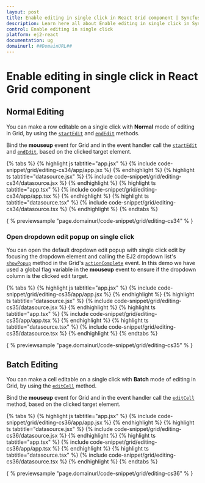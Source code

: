 ```yaml
---
layout: post
title: Enable editing in single click in React Grid component | Syncfusion
description: Learn here all about Enable editing in single click in Syncfusion React Grid component of Syncfusion Essential JS 2 and more.
control: Enable editing in single click 
platform: ej2-react
documentation: ug
domainurl: ##DomainURL##
---
```


# Enable editing in single click in React Grid component

## Normal Editing

You can make a row editable on a single click with **Normal** mode of editing in Grid, by using the [`startEdit`](https://ej2.syncfusion.com/angular/documentation/api/grid/#startedit) and [`endEdit`](https://ej2.syncfusion.com/angular/documentation/api/grid/#endedit) methods.

Bind the **mouseup** event for Grid and in the event handler call the [`startEdit`](https://ej2.syncfusion.com/angular/documentation/api/grid/#startedit) and [`endEdit`](https://ej2.syncfusion.com/angular/documentation/api/grid/#endedit), based on the clicked target element.

{% tabs %}
{% highlight js tabtitle="app.jsx" %}
{% include code-snippet/grid/editing-cs34/app/app.jsx %}
{% endhighlight %}
{% highlight ts tabtitle="datasource.jsx" %}
{% include code-snippet/grid/editing-cs34/datasource.jsx %}
{% endhighlight %}
{% highlight ts tabtitle="app.tsx" %}
{% include code-snippet/grid/editing-cs34/app/app.tsx %}
{% endhighlight %}
{% highlight ts tabtitle="datasource.tsx" %}
{% include code-snippet/grid/editing-cs34/datasource.tsx %}
{% endhighlight %}
{% endtabs %}

{ % previewsample "page.domainurl/code-snippet/grid/editing-cs34" % }

### Open dropdown edit popup on single click

You can open the default dropdown edit popup with single click edit by focusing the dropdown element and calling the EJ2 dropdown list's [`showPopup`](https://ej2.syncfusion.com/angular/documentation/api/drop-down-list/#showpopup) method in the Grid's [`actionComplete`](https://ej2.syncfusion.com/angular/documentation/api/grid/#actioncomplete) event. In this demo we have used a global flag variable in the **mouseup** event to ensure if the dropdown column is the clicked edit target.

{% tabs %}
{% highlight js tabtitle="app.jsx" %}
{% include code-snippet/grid/editing-cs35/app/app.jsx %}
{% endhighlight %}
{% highlight ts tabtitle="datasource.jsx" %}
{% include code-snippet/grid/editing-cs35/datasource.jsx %}
{% endhighlight %}
{% highlight ts tabtitle="app.tsx" %}
{% include code-snippet/grid/editing-cs35/app/app.tsx %}
{% endhighlight %}
{% highlight ts tabtitle="datasource.tsx" %}
{% include code-snippet/grid/editing-cs35/datasource.tsx %}
{% endhighlight %}
{% endtabs %}

{ % previewsample "page.domainurl/code-snippet/grid/editing-cs35" % }

## Batch Editing

You can make a cell editable on a single click with **Batch** mode of editing in Grid, by using the [`editCell`](https://ej2.syncfusion.com/angular/documentation/api/grid/edit/#editcell) method.

Bind the **mouseup** event for Grid and in the event handler call the [`editCell`](https://ej2.syncfusion.com/angular/documentation/api/grid/edit/#editcell) method, based on the clicked target element.

{% tabs %}
{% highlight js tabtitle="app.jsx" %}
{% include code-snippet/grid/editing-cs36/app/app.jsx %}
{% endhighlight %}
{% highlight ts tabtitle="datasource.jsx" %}
{% include code-snippet/grid/editing-cs36/datasource.jsx %}
{% endhighlight %}
{% highlight ts tabtitle="app.tsx" %}
{% include code-snippet/grid/editing-cs36/app/app.tsx %}
{% endhighlight %}
{% highlight ts tabtitle="datasource.tsx" %}
{% include code-snippet/grid/editing-cs36/datasource.tsx %}
{% endhighlight %}
{% endtabs %}

{ % previewsample "page.domainurl/code-snippet/grid/editing-cs36" % }